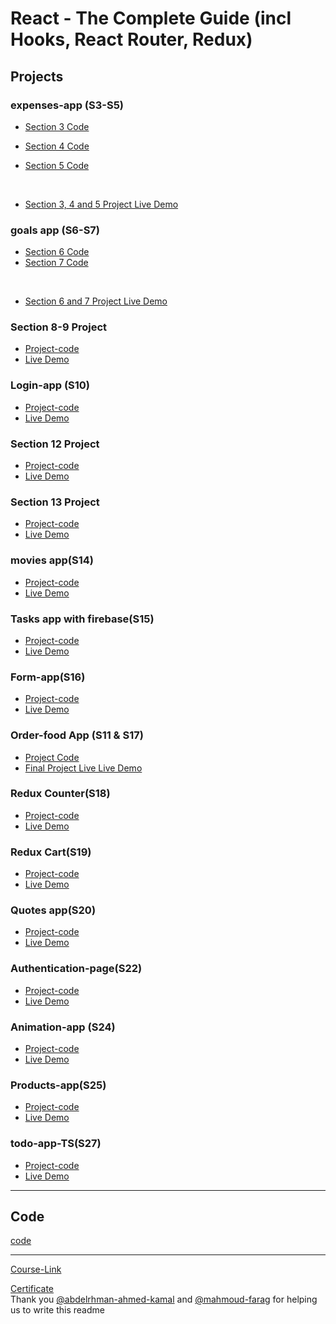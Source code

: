 # React - The Complete Guide (incl Hooks, React Router, Redux)

## Projects

### expenses-app (S3-S5)

- [Section 3 Code](./Projects/Expenses-app/S03-project)
- [Section 4 Code](./Projects/Expenses-app/S04-project/)
- [Section 5 Code](./Projects/Expenses-app/S05-project/)

  <br/>

- [Section 3, 4 and 5 Project Live Demo](https://expenses-app-salah.netlify.app/)

### goals app (S6-S7)

- [Section 6 Code](./Projects/goals-app/S06-project/)
- [Section 7 Code](./Projects/goals-app/S07-project/)

<br/>

- [Section 6 and 7 Project Live Demo](https://goals-app-salah.netlify.app/)

### Section 8-9 Project

- [Project-code](./Projects/section-8-9-project)
- [Live Demo](https://sec-8-and-9.netlify.app/)

### Login-app (S10)

- [Project-code](./Projects/Login-app-s10/)
- [Live Demo](https://login-app-s10.netlify.app/)

### Section 12 Project

- [Project-code](./Projects/S12-project)
- [Live Demo](https://sec12-behid-the-scense.netlify.app/)

### Section 13 Project

- [Project-code](./Projects/S13-project)
- [Live Demo](https://sec-13.netlify.app/)

### movies app(S14)

- [Project-code](./Projects/movies-app)
- [Live Demo](https://movies-app0.web.app/)

### Tasks app with firebase(S15)

- [Project-code](./Projects/task-app-firbase/)
- [Live Demo](https://task-app0.web.app/)

### Form-app(S16)

- [Project-code](./Projects/form-app)
- [Live Demo](https://form-app-salah.netlify.app/)

### Order-food App (S11 & S17)

- [Project Code](./Projects/order-food-app/S17-project/)
- [Final Project Live Live Demo](https://order-food-app-salah.netlify.app/)

### Redux Counter(S18)

- [Project-code](./Projects/redux-counter)
- [Live Demo](https://redux-counter-salah.netlify.app/)

### Redux Cart(S19)

- [Project-code](./Projects/redux-cart)
- [Live Demo](https://cart-5ff9c.web.app/)

### Quotes app(S20)

- [Project-code](./Projects/quotes-app)
- [Live Demo](https://quote-app-87690.web.app/)

### Authentication-page(S22)

- [Project-code](./Projects/Authentication-page)
- [Live Demo](https://auth-page-salah.firebaseapp.com/)

<!-- ### Meetsup app(S23)

- [Project-code](./Projects/meetsup-app)
- [Live Demo]() -->

### Animation-app (S24)

- [Project-code](./Projects/animation-app)
- [Live Demo](https://animation-app0.web.app/)

### Products-app(S25)

- [Project-code](./Projects/Products-app)
- [Live Demo](https://products-app-salah.netlify.app/)

### todo-app-TS(S27)

- [Project-code](./Projects/todo-app-TS)
- [Live Demo](https://todo-app-salah.netlify.app/)

---

## Code

[code](Code)

---

[Course-Link](https://www.udemy.com/course/react-the-complete-guide-incl-redux/)<br>

[Certificate](https://fcihelwanedu-my.sharepoint.com/:b:/g/personal/salah_20210477_fci_helwan_edu_eg/EdwU3F8Mv1pAnWn67H3hDC8Bxo7bFMPUMs0MKZTrqe0lmw?e=ec1k13)
<br>
Thank you [@abdelrhman-ahmed-kamal](https://github.com/Abdelrhman-ahmed-kamal) and [@mahmoud-farag](https://github.com/mahmoud-farag) for helping us to write this readme
